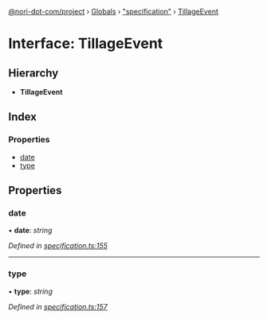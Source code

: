 [@nori-dot-com/project](../README.md) › [Globals](../globals.md) › ["specification"](../modules/_specification_.md) › [TillageEvent](_specification_.tillageevent.md)

# Interface: TillageEvent

## Hierarchy

* **TillageEvent**

## Index

### Properties

* [date](_specification_.tillageevent.md#date)
* [type](_specification_.tillageevent.md#type)

## Properties

###  date

• **date**: *string*

*Defined in [specification.ts:155](https://github.com/nori-dot-eco/nori-dot-com/blob/49f839c/packages/project/src/specification.ts#L155)*

___

###  type

• **type**: *string*

*Defined in [specification.ts:157](https://github.com/nori-dot-eco/nori-dot-com/blob/49f839c/packages/project/src/specification.ts#L157)*
